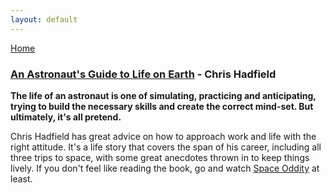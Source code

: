 ```yaml
---
layout: default
---
```


[Home](/)

### [An Astronaut's Guide to Life on Earth](https://chrishadfield.ca/books/) - Chris Hadfield

**The life of an astronaut is one of simulating, practicing and anticipating, trying to build the necessary skills and create the correct mind-set. But ultimately, it's all pretend.**

Chris Hadfield has great advice on how to approach work and life with the right attitude. It's a life story that covers the span of his career, including all three trips to space, with some great anecdotes thrown in to keep things lively. If you don't feel like reading the book, go and watch [Space Oddity](https://www.youtube.com/watch?v=KaOC9danxNo) at least.
